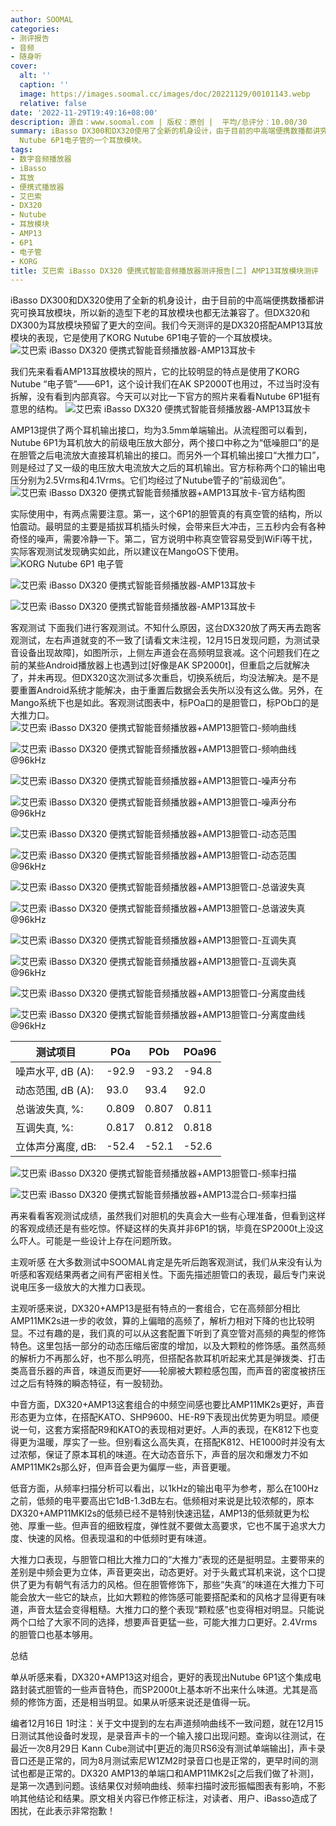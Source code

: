 ```yaml
---
author: SOOMAL
categories:
- 测评报告
- 音频
- 随身听
cover:
  alt: ''
  caption: ''
  image: https://images.soomal.cc/images/doc/20221129/00101143.webp
  relative: false
date: '2022-11-29T19:49:16+08:00'
description: 源自：www.soomal.com | 版权：原创 |  平均/总评分：10.00/30
summary: iBasso DX300和DX320使用了全新的机身设计，由于目前的中高端便携数播都讲究可换耳放模块，所以新的造型下老的耳放模块也都无法兼容了。但DX320和DX300为耳放模块预留了更大的空间。我们今天测评的是DX320搭配AMP13耳放模块的表现，它是使用了KORG
  Nutube 6P1电子管的一个耳放模块。
tags:
- 数字音频播放器
- iBasso
- 耳放
- 便携式播放器
- 艾巴索
- DX320
- Nutube
- 耳放模块
- AMP13
- 6P1
- 电子管
- KORG
title: 艾巴索 iBasso DX320 便携式智能音频播放器测评报告[二] AMP13耳放模块测评
---
```


iBasso DX300和DX320使用了全新的机身设计，由于目前的中高端便携数播都讲究可换耳放模块，所以新的造型下老的耳放模块也都无法兼容了。但DX320和DX300为耳放模块预留了更大的空间。我们今天测评的是DX320搭配AMP13耳放模块的表现，它是使用了KORG Nutube 6P1电子管的一个耳放模块。
![艾巴索 iBasso DX320 便携式智能音频播放器-AMP13耳放卡](https://images.soomal.cc/images/doc/20221116/00100988.webp)




我们先来看看AMP13耳放模块的照片，它的比较明显的特点是使用了KORG Nutube “电子管”――6P1，这个设计我们在AK SP2000T也用过，不过当时没有拆解，没有看到内部真容。今天可以对比一下官方的照片来看看Nutube 6P1挺有意思的结构。
![艾巴索 iBasso DX320 便携式智能音频播放器-AMP13耳放卡](https://images.soomal.cc/images/doc/20221116/00100989.webp)




AMP13提供了两个耳机输出接口，均为3.5mm单端输出。从流程图可以看到，Nutube 6P1为耳机放大的前级电压放大部分，两个接口中称之为“低噪胆口”的是在胆管之后电流放大直接耳机输出的接口。而另外一个耳机输出接口“大推力口”，则是经过了又一级的电压放大电流放大之后的耳机输出。官方标称两个口的输出电压分别为2.5Vrms和4.1Vrms。它们均经过了Nutube管子的“前级润色”。
![艾巴索 iBasso DX320 便携式智能音频播放器+AMP13耳放卡-官方结构图](https://images.soomal.cc/images/doc/20221129/00101142.webp)




实际使用中，有两点需要注意。第一，这个6P1的胆管真的有真空管的结构，所以怕震动。最明显的主要是插拔耳机插头时候，会带来巨大冲击，三五秒内会有各种奇怪的噪声，需要冷静一下。第二，官方说明中称真空管容易受到WiFi等干扰，实际客观测试发现确实如此，所以建议在MangoOS下使用。
![KORG Nutube 6P1 电子管](https://images.soomal.cc/images/doc/20220307/00097761.webp)




![艾巴索 iBasso DX320 便携式智能音频播放器-AMP13耳放卡](https://images.soomal.cc/images/doc/20221116/00100990_01.webp)




![艾巴索 iBasso DX320 便携式智能音频播放器-AMP13耳放卡](https://images.soomal.cc/images/doc/20221116/00100991_01.webp)




客观测试
下面我们进行客观测试。不知什么原因，这台DX320放了两天再去跑客观测试，左右声道就变的不一致了[请看文末注视，12月15日发现问题，为测试录音设备出现故障]，如图所示，上侧左声道会在高频明显衰减。这个问题我们在之前的某些Android播放器上也遇到过[好像是AK SP2000t]，但重启之后就解决了，并未再现。但DX320这次测试多次重启，切换系统后，均没法解决。是不是要重置Android系统才能解决，由于重置后数据会丢失所以没有这么做。另外，在Mango系统下也是如此。客观测试图表中，标POa口的是胆管口，标POb口的是大推力口。
![艾巴索 iBasso DX320 便携式智能音频播放器+AMP13胆管口-频响曲线](https://images.soomal.cc/images/doc/20221129/00101128_01.webp)




![艾巴索 iBasso DX320 便携式智能音频播放器+AMP13胆管口-频响曲线@96kHz](https://images.soomal.cc/images/doc/20221129/00101134_01.webp)




![艾巴索 iBasso DX320 便携式智能音频播放器+AMP13胆管口-噪声分布](https://images.soomal.cc/images/doc/20221129/00101129_01.webp)




![艾巴索 iBasso DX320 便携式智能音频播放器+AMP13胆管口-噪声分布@96kHz](https://images.soomal.cc/images/doc/20221129/00101135_01.webp)




![艾巴索 iBasso DX320 便携式智能音频播放器+AMP13胆管口-动态范围](https://images.soomal.cc/images/doc/20221129/00101130_01.webp)




![艾巴索 iBasso DX320 便携式智能音频播放器+AMP13胆管口-动态范围@96kHz](https://images.soomal.cc/images/doc/20221129/00101136_01.webp)




![艾巴索 iBasso DX320 便携式智能音频播放器+AMP13胆管口-总谐波失真](https://images.soomal.cc/images/doc/20221129/00101131_01.webp)




![艾巴索 iBasso DX320 便携式智能音频播放器+AMP13胆管口-总谐波失真@96kHz](https://images.soomal.cc/images/doc/20221129/00101137_01.webp)




![艾巴索 iBasso DX320 便携式智能音频播放器+AMP13胆管口-互调失真](https://images.soomal.cc/images/doc/20221129/00101132_01.webp)




![艾巴索 iBasso DX320 便携式智能音频播放器+AMP13胆管口-互调失真@96kHz](https://images.soomal.cc/images/doc/20221129/00101138_01.webp)




![艾巴索 iBasso DX320 便携式智能音频播放器+AMP13胆管口-分离度曲线](https://images.soomal.cc/images/doc/20221129/00101133_01.webp)




![艾巴索 iBasso DX320 便携式智能音频播放器+AMP13胆管口-分离度曲线@96kHz](https://images.soomal.cc/images/doc/20221129/00101139_01.webp)




| 测试项目 | POa | POb | POa96 |
| --- | --- | --- | --- |
| 噪声水平, dB (A): | -92.9 | -93.2 | -94.8 |
| 动态范围, dB (A): | 93.0 | 93.4 | 92.0 |
| 总谐波失真, %: | 0.809 | 0.807 | 0.811 |
| 互调失真, %: | 0.817 | 0.812 | 0.818 |
| 立体声分离度, dB: | -52.4 | -52.1 | -52.6 |


![艾巴索 iBasso DX320 便携式智能音频播放器+AMP13胆管口-频率扫描](https://images.soomal.cc/images/doc/20221129/00101140_01.webp)




![艾巴索 iBasso DX320 便携式智能音频播放器+AMP13混合口-频率扫描](https://images.soomal.cc/images/doc/20221129/00101141_01.webp)




再来看看客观测试成绩，虽然我们对胆机的失真会大一些有心理准备，但看到这样的客观成绩还是有些吃惊。怀疑这样的失真并非6P1的锅，毕竟在SP2000t上没这么吓人。可能是一些设计上存在问题所致。

主观听感
在大多数测试中SOOMAL肯定是先听后跑客观测试，我们从来没有认为听感和客观结果两者之间有严密相关性。下面先描述胆管口的表现，最后专门来说说电压多一级放大的大推力口表现。

主观听感来说，DX320+AMP13是挺有特点的一套组合，它在高频部分相比AMP11MK2s进一步的收敛，算的上偏暗的高频了，解析力相对下降的也比较明显。不过有趣的是，我们真的可以从这套配置下听到了真空管对高频的典型的修饰特色。这里包括一部分的动态压缩后密度的增加，以及大颗粒的修饰感。虽然高频的解析力不再那么好，也不那么明亮，但搭配各款耳机听起来尤其是弹拨类、打击类高音乐器的声音，味道反而更好――轮廓被大颗粒感包围，而声音的密度被挤压过之后有特殊的瞬态特征，有一股韧劲。

中音方面，DX320+AMP13这套组合的中频空间感也要比AMP11MK2s更好，声音形态更为立体，在搭配KATO、SHP9600、HE-R9下表现出优势更为明显。顺便说一句，这套方案搭配R9和KATO的表现相对更好。人声的表现，在K812下也变得更为温暖，厚实了一些。但别看这么高失真，在搭配K812、HE1000时并没有太过浓郁，保证了原本耳机的味道。在大动态音乐下，声音的层次和爆发力不如AMP11MK2s那么好，但声音会更为偏厚一些，声音更暖。

低音方面，从频率扫描分析可以看出，以1kHz的输出电平为参考，那么在100Hz之前，低频的电平要高出它1dB-1.3dB左右。低频相对来说是比较浓郁的，原本DX320+AMP11MKI2s的低频已经不是特别快速迅猛，AMP13的低频就更为松弛、厚重一些。但声音的细致程度，弹性就不要做太高要求，它也不属于追求大力度、快速的风格。但表现温和的中低频时更有味道。

大推力口表现，与胆管口相比大推力口的“大推力”表现的还是挺明显。主要带来的差别是中频会更为立体，声音更突出，动态更好。对于头戴式耳机来说，这个口提供了更为有朝气有活力的风格。但在胆管修饰下，那些“失真”的味道在大推力下可能会放大一些它的缺点，比如大颗粒的修饰感可能要搭配柔和的风格才显得更有味道，声音太猛会变得粗糙。大推力口的整个表现“颗粒感”也变得相对明显。只能说两个口给了大家不同的选择，想要声音更猛一些，可能大推力口更好。2.4Vrms的胆管口也基本够用。

总结

单从听感来看，DX320+AMP13这对组合，更好的表现出Nutube 6P1这个集成电路封装式胆管的一些声音特色，而SP2000t上基本听不出来什么味道。尤其是高频的修饰方面，还是相当明显。如果从听感来说还是值得一玩。

编者12月16日 1时注：关于文中提到的左右声道频响曲线不一致问题，就在12月15日测试其他设备时发现，是录音声卡的一个输入接口出现问题。查询以往测试，在最近一次8月29日 Kann Cube测试中[更近的海贝RS6没有测试单端输出]，声卡录音口还是正常的，同为8月测试索尼W1ZM2时录音口也是正常的，更早时间的测试也都是正常的。DX320 AMP13的单端口和AMP11MK2s[之后我们做了补测]，是第一次遇到问题。该结果仅对频响曲线、频率扫描时波形振幅图表有影响，不影响其他结论和结果。原文相关内容已作修正标注，对读者、用户、iBasso造成了困扰，在此表示非常抱歉！